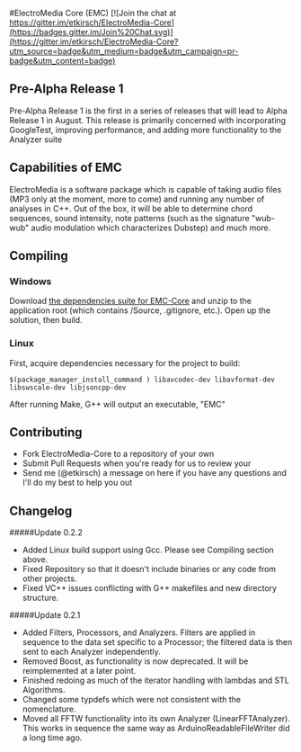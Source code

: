 #ElectroMedia Core (EMC)
[![Join the chat at https://gitter.im/etkirsch/ElectroMedia-Core](https://badges.gitter.im/Join%20Chat.svg)](https://gitter.im/etkirsch/ElectroMedia-Core?utm_source=badge&utm_medium=badge&utm_campaign=pr-badge&utm_content=badge)

## Pre-Alpha Release 1
Pre-Alpha Release 1 is the first in a series of releases that will lead to Alpha Release 1 in August. This release is primarily concerned with incorporating GoogleTest, improving performance, and adding more functionality to the Analyzer suite

## Capabilities of EMC
ElectroMedia is a software package which is capable of taking audio files (MP3 only at the moment, more to come) and running any number of analyses in C++. Out of the box, it will be able to determine chord sequences, sound intensity, note patterns (such as the signature "wub-wub" audio modulation which characterizes Dubstep) and much more.

## Compiling

### Windows
Download [the dependencies suite for EMC-Core](http://www.neuravion.io/file.axd?file=/EMC/EMC%20Windows%20Dependencies.zip "EMC-Core Dependencies") and unzip to the application root (which contains /Source, .gitignore, etc.). Open up the solution, then build.

### Linux
First, acquire dependencies necessary for the project to build:

    $(package_manager_install_command ) libavcodec-dev libavformat-dev libswscale-dev libjsoncpp-dev

After running Make, G++ will output an executable, "EMC"

## Contributing
* Fork ElectroMedia-Core to a repository of your own
* Submit Pull Requests when you're ready for us to review your 
* Send me (@etkirsch) a message on here if you have any questions and I'll do my best to help you out

## Changelog

#####Update 0.2.2
 * Added Linux build support using Gcc. Please see Compiling section above.
 * Fixed Repository so that it doesn't include binaries or any code from other projects.
 * Fixed VC++ issues conflicting with G++ makefiles and new directory structure.

#####Update 0.2.1
* Added Filters, Processors, and Analyzers. Filters are applied in sequence to the data set specific to a Processor; the filtered data is then sent to each Analyzer independently.
* Removed Boost, as functionality is now deprecated. It will be reimplemented at a later point.
* Finished redoing as much of the iterator handling with lambdas and STL Algorithms.
* Changed some typdefs which were not consistent with the nomenclature.
* Moved all FFTW functionality into its own Analyzer (LinearFFTAnalyzer). This works in sequence the same way as ArduinoReadableFileWriter did a long time ago.
